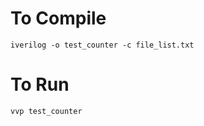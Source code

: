 # To Compile

```
iverilog -o test_counter -c file_list.txt
```

# To Run

```
vvp test_counter
```
